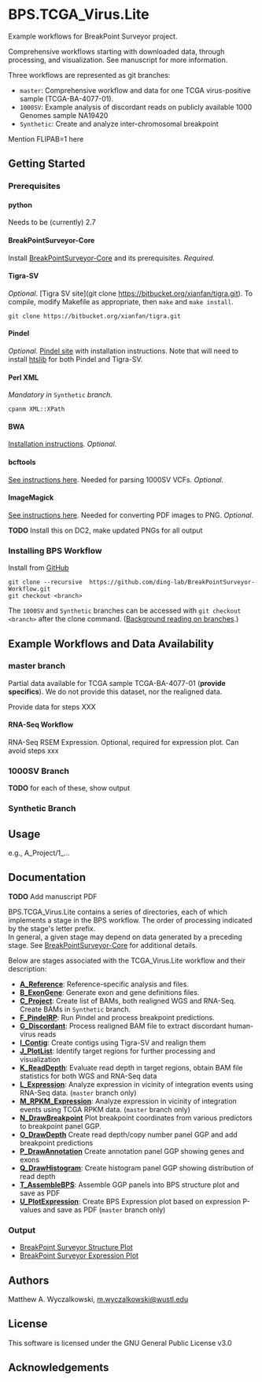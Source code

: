 # BPS.TCGA_Virus.Lite 
Example workflows for BreakPoint Surveyor project.  

Comprehensive workflows starting with downloaded data, through processing, and visualization.  See manuscript
for more information.  

Three workflows are represented as git branches:

* `master`: Comprehensive workflow and data for one TCGA virus-positive sample (TCGA-BA-4077-01).
* `1000SV`: Example analysis of discordant reads on publicly available 1000 Genomes sample NA19420
* `Synthetic`: Create and analyze inter-chromosomal breakpoint

Mention FLIPAB=1 here

## Getting Started


### Prerequisites

#### python
Needs to be (currently) 2.7

#### BreakPointSurveyor-Core
Install [BreakPointSurveyor-Core](https://github.com/ding-lab/BreakPointSurveyor-Core) and its prerequisites.  _Required._

#### Tigra-SV

_Optional_.  [Tigra SV site](git clone https://bitbucket.org/xianfan/tigra.git).  To compile, modify Makefile as appropriate, then `make` and `make install`.

`git clone https://bitbucket.org/xianfan/tigra.git`

#### Pindel

_Optional._ [Pindel site](https://github.com/genome/pindel) with installation
instructions.  Note that will need to install
[htslib](https://github.com/samtools/htslib) for both Pindel and Tigra-SV.

#### Perl XML

_Mandatory in_ `Synthetic` _branch._

`cpanm XML::XPath`

#### BWA

[Installation instructions](https://sourceforge.net/projects/bio-bwa/files/).  _Optional_.

#### bcftools

[See instructions here](https://github.com/samtools/bcftools).  Needed for parsing 1000SV VCFs.  _Optional._ 

#### ImageMagick

[See instructions here](https://www.imagemagick.org/script/download.php).  Needed for converting PDF images to PNG.  _Optional._

**TODO** Install this on DC2, make updated PNGs for all output

### Installing BPS Workflow

Install from [GitHub](https://github.com/)

```
git clone --recursive  https://github.com/ding-lab/BreakPointSurveyor-Workflow.git
git checkout <branch>
```

The `1000SV` and `Synthetic` branches can be accessed with `git checkout <branch>` after the clone command.
([Background reading on branches](https://git-scm.com/book/en/v2/Git-Branching-Branches-in-a-Nutshell).)


## Example Workflows and Data Availability

### master branch

Partial data available for TCGA sample TCGA-BA-4077-01 (**provide specifics**).  We do not
provide this dataset, nor the realigned data.

Provide data for steps XXX

#### RNA-Seq Workflow
RNA-Seq RSEM Expression.  Optional, required for expression plot.  Can avoid steps xxx

### 1000SV Branch

**TODO** for each of these, show output

### Synthetic Branch



## Usage
e.g., A_Project/1_...


## Documentation

**TODO** Add manuscript PDF

BPS.TCGA_Virus.Lite contains a series of directories, each of which implements
a stage in the BPS workflow. The order of processing indicated by the stage's letter prefix.  
In general, a given stage may depend on data generated by a preceding stage.
See [BreakPointSurveyor-Core](https://github.com/ding-lab/BreakPointSurveyor-Core) for additional details.

Below are stages associated with the TCGA_Virus.Lite workflow and their description:

* **[A_Reference](A_Reference/README.md)**: Reference-specific analysis and files.
* **[B_ExonGene](B_ExonGene/README.md)**: Generate exon and gene definitions files.
* **[C_Project](C_Project/README.md)**: Create list of BAMs, both realigned WGS and RNA-Seq.  Create BAMs in `Synthetic` branch.
* **[F_PindelRP](F_PindelRP/README.md)**: Run Pindel and process breakpoint predictions.
* **[G_Discordant](G_Discordant/README.md)**: Process realigned BAM file to extract discordant human-virus reads
* **[I_Contig](I_Contig/README.md)**: Create contigs using Tigra-SV and realign them
* **[J_PlotList](J_PlotList/README.md)**: Identify target regions for further processing and visualization
* **[K_ReadDepth](K_ReadDepth/README.md)**: Evaluate read depth in target regions, obtain BAM file statistics for both WGS and RNA-Seq data
* **[L_Expression](L_Expression/README.md)**: Analyze expression in vicinity of integration events using RNA-Seq data. (`master` branch only)
* **[M_RPKM_Expression](M_RPKM_Expression/README.md)**: Analyze expression in vicinity of integration events using TCGA RPKM data. (`master` branch only)
* **[N_DrawBreakpoint](N_DrawBreakpoint/README.md)** Plot breakpoint coordinates from various predictors to breakpoint panel GGP.
* **[O_DrawDepth](O_DrawDepth/README.md)** Create read depth/copy number panel GGP and add breakpoint predictions
* **[P_DrawAnnotation](P_DrawAnnotation/README.md)** Create annotation panel GGP showing genes and exons
* **[Q_DrawHistogram](Q_DrawHistogram/README.md)**: Create histogram panel GGP showing distribution of read depth
* **[T_AssembleBPS](T_AssembleBPS/README.md)**: Assemble GGP panels into BPS structure plot and save as PDF
* **[U_PlotExpression](U_PlotExpression/README.md)**: Create BPS Expression plot based on expression P-values and save as PDF (`master` branch only)

### Output

* [BreakPoint Surveyor Structure Plot](T_AssembleBPS/plots/TCGA-BA-4077-01B-01D-2268-08.AA.chr14.BreakpointSurvey.pdf)
* [BreakPoint Surveyor Expression Plot](U_RPKMBubble/plots/TCGA-BA-4077-01B-01D-2268-08.AA.chr14.FDR.bubble.pdf)


## Authors
Matthew A. Wyczalkowski, m.wyczalkowski@wustl.edu

## License
This software is licensed under the GNU General Public License v3.0

## Acknowledgements
